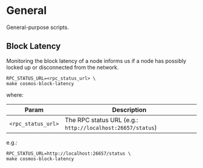 # General

General-purpose scripts.

## Block Latency

Monitoring the block latency of a node informs us if a node has possibly locked up or disconnected from the network.

```console
RPC_STATUS_URL=<rpc_status_url> \
make cosmos-block-latency
```

where:

|Param|Description|
|-----|-----------|
|`<rpc_status_url>`|The RPC status URL (e.g.: `http://localhost:26657/status`) |

e.g.:

```console
RPC_STATUS_URL=http://localhost:26657/status \
make cosmos-block-latency
```
